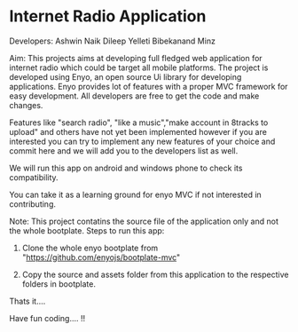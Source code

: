 Internet Radio Application
============================

Developers:
Ashwin Naik
Dileep Yelleti
Bibekanand Minz


Aim:
This projects aims at developing full fledged web application for internet radio which could be target all mobile platforms.
The project is developed using Enyo, an open source Ui library for developing applications. Enyo provides lot of features with a proper MVC framework for easy development.
All developers are free to get the code and make changes. 

Features like "search radio", "like a music","make account in 8tracks to upload" and others have not yet been implemented however if you are interested you can try to implement any new features of your choice and commit here and we will add you to the developers list as well.

We will run this app on android and windows phone to check its compatibility.

You can take it as a learning ground for enyo MVC if not interested in contributing.

Note: This project contatins the source file of the application only and not the whole bootplate.
Steps to run this app:

1) Clone the whole enyo bootplate from "https://github.com/enyojs/bootplate-mvc" 

2) Copy the source and assets folder from this application to the respective folders in bootplate.


Thats it....

Have fun coding.... !!






